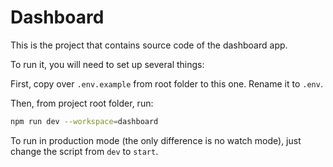 # Dashboard

This is the project that contains source code of the dashboard app.

To run it, you will need to set up several things:

First, copy over `.env.example` from root folder to this one. Rename it to `.env`.

Then, from project root folder, run:

```bash
npm run dev --workspace=dashboard
```

To run in production mode (the only difference is no watch mode), just change the script from `dev` to `start`.
